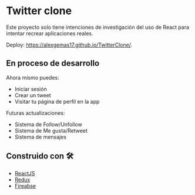 # Twitter clone

Este proyecto solo tiene intenciones de investigación del uso de React para intentar recrear aplicaciones reales.

Deploy: https://alexgemas17.github.io/TwitterClone/.

## En proceso de desarrollo

Ahora mismo puedes: 
* Iniciar sesión
* Crear un tweet
* Visitar tu página de perfil en la app

Futuras actualizaciones:
* Sistema de Follow/Unfollow
* Sistema de Me gusta/Retweet
* Sistema de mensajes

## Construido con 🛠️

* [ReactJS](https://es.reactjs.org/docs/getting-started.html)
* [Redux](https://es.redux.js.org/)
* [Fireabse](https://firebase.google.com/docs)
